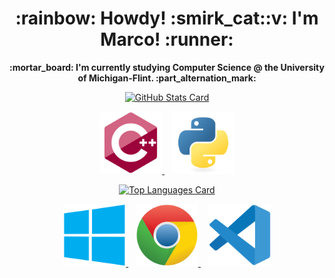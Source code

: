 <!--
If you're reading this then you probably liked my README. :) Feel free to take any ideas or inspirations!

If you like the stats and language card, then check out: https://github.com/anuraghazra/github-readme-stats

If you like any of the icons, then check out: https://github.com/devicons/devicon
-->

<h1 align='center'>
  :rainbow: Howdy! :smirk_cat::v: I'm Marco! :runner:
</h1>

<p align='center'>
  <b>:mortar_board: I'm currently studying Computer Science @ the University of Michigan-Flint. :part_alternation_mark:</b>
</p>

<p align='center'>
  <a href='https://github.com/anuraghazra/github-readme-stats'>
    <img src='https://github-readme-stats.vercel.app/api?username=marco-colonna&hide=stars,prs,issues,contribs&show_icons=true&count_private=true&theme=react' alt='GitHub Stats Card'>
  </a>
</p>

<p align='center'>
  <a href='https://github.com/devicons/devicon'>
    <img height='100' src='https://github.com/devicons/devicon/blob/master/icons/cplusplus/cplusplus-original.svg' alt='C++ icon'>
  </a>&nbsp;&nbsp;
  <a href='https://github.com/devicons/devicon'>
    <img height='100' src='https://github.com/devicons/devicon/blob/master/icons/python/python-original.svg' alt='Python icon'>
  </a>
</p>
  
<p align='center'>
  <a href='https://github.com/anuraghazra/github-readme-stats'>
    <img src='https://github-readme-stats.vercel.app/api/top-langs/?username=marco-colonna&theme=react' alt='Top Languages Card'>
  </a>
</p>

<p align='center'>
  <a href='https://www.microsoft.com/en-us/windows'>
    <img height='100' src='https://github.com/devicons/devicon/blob/master/icons/windows8/windows8-original.svg' alt='Windows icon'>
  </a>&nbsp;&nbsp;
  <a href='https://www.google.com/chrome/'>
    <img height='100' src='https://github.com/devicons/devicon/blob/master/icons/chrome/chrome-original.svg' alt='Chrome icon'>
  </a>&nbsp;&nbsp;
  <a href='https://code.visualstudio.com/'>
    <img height='100' src='https://github.com/devicons/devicon/blob/master/icons/vscode/vscode-original.svg' alt='VS Code icon'>
  </a>
</p>

<!--
**marco-colonna/marco-colonna** is a ✨ _special_ ✨ repository because its `README.md` (this file) appears on your GitHub profile.

Here are some ideas to get you started:

- 🔭 I’m currently working on ...
- 🌱 I’m currently learning ...
- 👯 I’m looking to collaborate on ...
- 🤔 I’m looking for help with ...
- 💬 Ask me about ...
- 📫 How to reach me: ...
- 😄 Pronouns: ...
- ⚡ Fun fact: ...
-->
